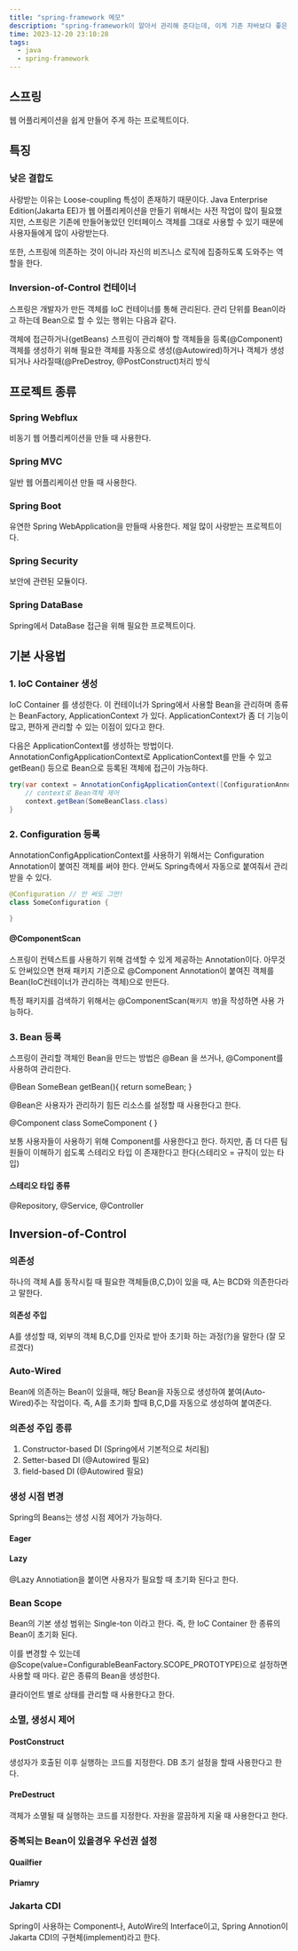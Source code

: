 ```yaml
---
title: "spring-framework 메모"
description: "spring-framework이 알아서 관리해 준다는데, 이게 기존 자바보다 좋은 점이 도대체 뭔데?"
time: 2023-12-20 23:10:28
tags:
  - java
  - spring-framework
---
```


## 스프링

웹 어플리케이션을 쉽게 만들어 주게 하는 프로젝트이다.  

## 특징 

### 낮은 결합도
사랑받는 이유는 Loose-coupling 특성이 존재하기 때문이다.
Java Enterprise Edition(Jakarta EE)가 웹 어플리케이션을 만들기 위해서는 사전 작업이 많이 필요했지만, 스프링은 기존에 만들어놓았던 인터페이스 객체를 그대로 사용할 수 있기 때문에 사용자들에게 많이 사랑받는다.

또한, 스프링에 의존하는 것이 아니라 자신의 비즈니스 로직에 집중하도록 도와주는 역할을 한다.

### Inversion-of-Control 컨테이너

스프링은 개발자가 만든 객체를 IoC 컨테이너를 통해 관리된다. 관리 단위를 Bean이라고 하는데 Bean으로 할 수 있는 행위는 다음과 같다.

객체에 접근하거나(getBeans)
스프링이 관리해야 할 객체들을 등록(@Component) 
객체를 생성하기 위해 필요한 객체를 자동으로 생성(@Autowired)하거나 
객체가 생성되거나 사라질때(@PreDestroy, @PostConstruct)처리 방식

## 프로젝트 종류

### Spring Webflux

비동기 웹 어플리케이션을 만들 때 사용한다.

### Spring MVC

일반 웹 어플리케이션 만들 때 사용한다.

### Spring Boot

유연한 Spring WebApplication을 만들때 사용한다. 제일 많이 사랑받는 프로젝트이다.

### Spring Security

보안에 관련된 모듈이다.

### Spring DataBase

Spring에서 DataBase 접근을 위해 필요한 프로젝트이다.

## 기본 사용법

### 1. IoC Container 생성

IoC Container 를 생성한다. 이 컨테이너가 Spring에서 사용할 Bean을 관리하며 종류는 BeanFactory, ApplicationContext 가 있다. ApplicationContext가 좀 더 기능이 많고, 편하게 관리할 수 있는 이점이 있다고 한다.

다음은 ApplicationContext를 생성하는 방법이다. AnnotationConfigApplicationContext로 ApplicationContext를 만들 수 있고 getBean() 등으로 Bean으로 등록된 객체에 접근이 가능하다.

``` java
try(var context = AnnotationConfigApplicationContext([ConfigurationAnnotion 클래스].class)){
	// context로 Bean객체 제어
	context.getBean(SomeBeanClass.class)
}
```

### 2. Configuration 등록

AnnotationConfigApplicationContext를 사용하기 위해서는 Configuration Annotation이 붙여진 객체를 써야 한다.
안써도 Spring측에서 자동으로 붙여줘서 관리 받을 수 있다.

``` java
@Configuration // 안 써도 그만!
class SomeConfiguration {

}
```

#### @ComponentScan

스프링이 컨텍스트를 사용하기 위해 검색할 수 있게 제공하는 Annotation이다. 아무것도 안써있으면 현재 패키지 기준으로 @Component Annotation이 붙여진 객체를 Bean(IoC컨테이너가 관리하는 객체)으로 만든다.

특정 패키지를 검색하기 위해서는 @ComponentScan(`패키지 명`)을 작성하면 사용 가능하다.

### 3. Bean 등록

스프링이 관리할 객체인 Bean을 만드는 방법은 @Bean 을 쓰거나, @Component를 사용하여 관리한다. 

@Bean
SomeBean getBean(){
	return someBean;
}

@Bean은 사용자가 관리하기 힘든 리소스를 설정할 때 사용한다고 한다. 

@Component
class SomeComponent {
}

보통 사용자들이 사용하기 위해 Component를 사용한다고 한다. 하지만, 좀 더 다른 팀원들이 이해하기 쉽도록 스테리오 타입 이 존재한다고 한다(스테리오 = 규칙이 있는 타입)

#### 스테리오 타입 종류

@Repository, @Service, @Controller

## Inversion-of-Control

### 의존성

하나의 객체 A를 동작시킬 때 필요한 객체들(B,C,D)이 있을 때, A는 BCD와 의존한다라고 말한다. 

#### 의존성 주입

A를 생성할 때, 외부의 객체 B,C,D를 인자로 받아 초기화 하는 과정(?)을 말한다 (잘 모르겠다) 

### Auto-Wired

Bean에 의존하는 Bean이 있을때, 해당 Bean을 자동으로 생성하여 붙여(Auto-Wired)주는 작업이다. 즉, A를 초기화 할때 B,C,D를 자동으로 생성하여 붙여준다.

### 의존성 주입 종류

1. Constructor-based DI (Spring에서 기본적으로 처리됨)
2. Setter-based DI (@Autowired 필요)
3. field-based DI (@Autowired 필요)

### 생성 시점 변경
Spring의 Beans는 생성 시점 제어가 가능하다.

#### Eager

#### Lazy
@Lazy Annotiation을 붙이면 사용자가 필요할 때 초기화 된다고 한다.

### Bean Scope

Bean의 기본 생성 범위는 Single-ton 이라고 한다. 즉, 한 IoC Container 한 종류의 Bean이 초기화 된다.

이를 변경할 수 있는데 @Scope(value=ConfigurableBeanFactory.SCOPE_PROTOTYPE)으로 설정하면 사용할 때 마다. 같은 종류의 Bean을 생성한다.

클라이언트 별로 상태를 관리할 때 사용한다고 한다. 


### 소멸, 생성시 제어

#### PostConstruct
생성자가 호출된 이후 실행하는 코드를 지정한다. DB 초기 설정을 할때 사용한다고 한다.

#### PreDestruct
객체가 소멸될 때 실행하는 코드를 지정한다. 자원을 깔끔하게 지울 때 사용한다고 한다.

### 중복되는 Bean이 있을경우 우선권 설정

#### Quailfier

#### Priamry

### Jakarta CDI

Spring이 사용하는 Component나, AutoWire의 Interface이고, Spring Annotion이 Jakarta CDI의 구현체(implement)라고 한다.